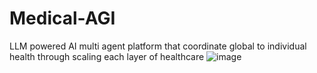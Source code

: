 # Medical-AGI
LLM powered AI multi agent platform that coordinate global to individual health through scaling each layer of healthcare
![image](https://github.com/LifestyleCorp/Medical-AGI/assets/79331747/8e0666c0-331f-4ca3-b1ae-05f5293b5b09)

